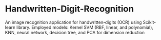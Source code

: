 # Handwritten-Digit-Recognition
An image recognition application for handwritten-digits (OCR) using Scikit-learn library. Employed models: Kernel SVM (RBF, linear, and polynomial), KNN, neural network, decision tree, and PCA for dimension reduction
